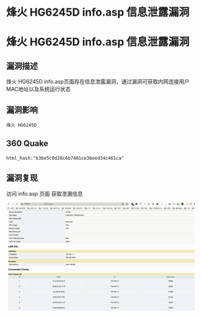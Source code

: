 # 烽火 HG6245D info.asp 信息泄露漏洞

# 烽火 HG6245D info.asp 信息泄露漏洞

## 漏洞描述

烽火 HG6245D info.asp页面存在信息泄露漏洞，通过漏洞可获取内网连接用户MAC地址以及系统运行状态

## 漏洞影响

```
烽火 HG6245D 
```

## 360 Quake

```
html_hash:"636e5c0d28c6b7401ce36eed34c461ca"
```

## 漏洞复现

访问 info.asp 页面 获取泄漏信息

![img](/images/202202162250206.png)


